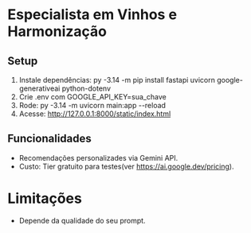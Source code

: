 # Especialista em Vinhos e Harmonização

## Setup
1. Instale dependências: py -3.14 -m pip install fastapi uvicorn google-generativeai python-dotenv
2. Crie .env com GOOGLE_API_KEY=sua_chave
3. Rode: py -3.14 -m uvicorn main:app --reload
4. Acesse: http://127.0.0.1:8000/static/index.html

## Funcionalidades
- Recomendações personalizades via Gemini API.
- Custo: Tier gratuito para testes(ver https://ai.google.dev/pricing).

# Limitações
- Depende da qualidade do seu prompt.
